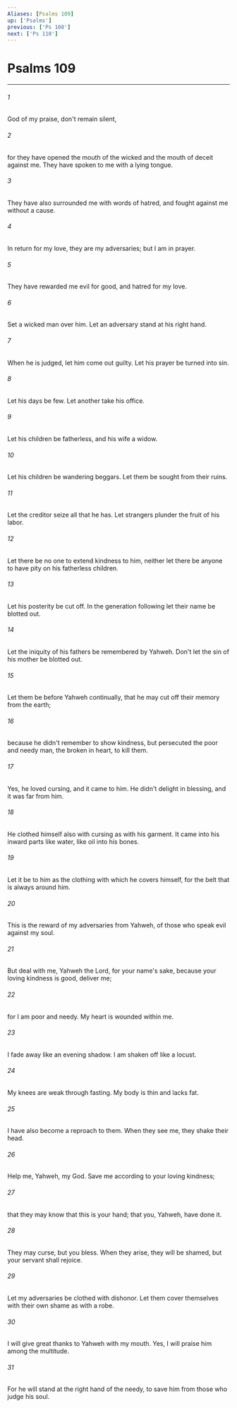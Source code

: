 ```yaml
---
Aliases: [Psalms 109]
up: ['Psalms']
previous: ['Ps 108']
next: ['Ps 110']
---
```

# Psalms 109
***





###### 1 

God of my praise, don't remain silent, 



###### 2 

for they have opened the mouth of the wicked and the mouth of deceit against me. They have spoken to me with a lying tongue. 



###### 3 

They have also surrounded me with words of hatred, and fought against me without a cause. 



###### 4 

In return for my love, they are my adversaries; but I am in prayer. 



###### 5 

They have rewarded me evil for good, and hatred for my love. 



###### 6 

Set a wicked man over him. Let an adversary stand at his right hand. 



###### 7 

When he is judged, let him come out guilty. Let his prayer be turned into sin. 



###### 8 

Let his days be few. Let another take his office. 



###### 9 

Let his children be fatherless, and his wife a widow. 



###### 10 

Let his children be wandering beggars. Let them be sought from their ruins. 



###### 11 

Let the creditor seize all that he has. Let strangers plunder the fruit of his labor. 



###### 12 

Let there be no one to extend kindness to him, neither let there be anyone to have pity on his fatherless children. 



###### 13 

Let his posterity be cut off. In the generation following let their name be blotted out. 



###### 14 

Let the iniquity of his fathers be remembered by Yahweh. Don't let the sin of his mother be blotted out. 



###### 15 

Let them be before Yahweh continually, that he may cut off their memory from the earth; 



###### 16 

because he didn't remember to show kindness, but persecuted the poor and needy man, the broken in heart, to kill them. 



###### 17 

Yes, he loved cursing, and it came to him. He didn't delight in blessing, and it was far from him. 



###### 18 

He clothed himself also with cursing as with his garment. It came into his inward parts like water, like oil into his bones. 



###### 19 

Let it be to him as the clothing with which he covers himself, for the belt that is always around him. 



###### 20 

This is the reward of my adversaries from Yahweh, of those who speak evil against my soul. 



###### 21 

But deal with me, Yahweh the Lord, for your name's sake, because your loving kindness is good, deliver me; 



###### 22 

for I am poor and needy. My heart is wounded within me. 



###### 23 

I fade away like an evening shadow. I am shaken off like a locust. 



###### 24 

My knees are weak through fasting. My body is thin and lacks fat. 



###### 25 

I have also become a reproach to them. When they see me, they shake their head. 



###### 26 

Help me, Yahweh, my God. Save me according to your loving kindness; 



###### 27 

that they may know that this is your hand; that you, Yahweh, have done it. 



###### 28 

They may curse, but you bless. When they arise, they will be shamed, but your servant shall rejoice. 



###### 29 

Let my adversaries be clothed with dishonor. Let them cover themselves with their own shame as with a robe. 



###### 30 

I will give great thanks to Yahweh with my mouth. Yes, I will praise him among the multitude. 



###### 31 

For he will stand at the right hand of the needy, to save him from those who judge his soul.
